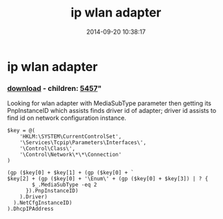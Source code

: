 ﻿---
pid:            5456
parent:         0
children:       5457
poster:         greg zakharov
title:          ip wlan adapter
date:           2014-09-20 10:38:17
format:         posh
---

# ip wlan adapter

### [download](5456.ps1) - children: [5457](5457.md)"

Looking for wlan adapter with MediaSubType parameter then getting its PnpInstanceID which assists finds driver id of adapter; driver id assists to find id on network configuration instance.

```posh
$key = @(
    'HKLM:\SYSTEM\CurrentControlSet',
    '\Services\Tcpip\Parameters\Interfaces\',
    '\Control\Class\',
    '\Control\Network\*\*\Connection'
)

(gp ($key[0] + $key[1] + (gp ($key[0] + `
$key[2] + (gp ($key[0] + '\Enum\' + (gp ($key[0] + $key[3]) | ? {
        $_.MediaSubType -eq 2
      }).PnpInstanceID)
    ).Driver)
  ).NetCfgInstanceID)
).DhcpIPAddress
```
